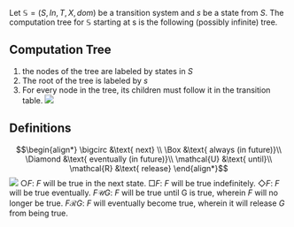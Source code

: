 Let $\mathbb{S} = (S, In, T, X, dom)$ be a transition system and $s$ be a state from $S$. The computation tree for $\mathbb{S}$ starting at s is the following (possibly infinite) tree.

## Computation Tree
1.  the nodes of the tree are labeled by states in $S$
2.  The root of the tree is labeled by $s$
3.  For every node in the tree, its children must follow it in the transition table.
![](Pasted%20image%2020230126003407.png)
## Definitions
$$\begin{align*} \bigcirc &\text{ next} \\ \Box &\text{ always (in future)}\\ \Diamond &\text{ eventually (in future)}\\ \mathcal{U} &\text{ until}\\ \mathcal{R} &\text{ release} \end{align*}$$
![](Pasted%20image%2020230126003454.png)
$\bigcirc F$: $F$ will be true in the next state.
$\Box F$: $F$ will be true indefinitely.
$\Diamond F$: $F$ will be true eventually.
$F \mathcal{U} G$: $F$ will be true until G is true, wherein $F$ will no longer be true.
$F \mathcal{R} G$: $F$ will eventually become true, wherein it will release $G$ from being true.